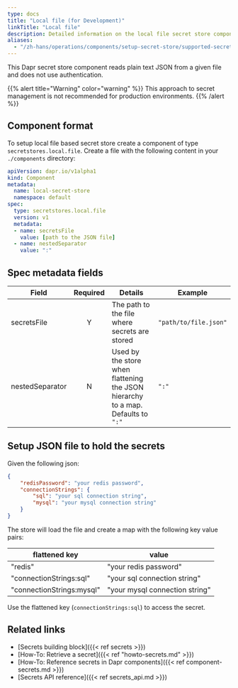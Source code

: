 ```yaml
---
type: docs
title: "Local file (for Development)"
linkTitle: "Local file"
description: Detailed information on the local file secret store component
aliases:
  - "/zh-hans/operations/components/setup-secret-store/supported-secret-stores/file-secret-store/"
---
```


This Dapr secret store component reads plain text JSON from a given file and does not use authentication.

{{% alert title="Warning" color="warning" %}}
This approach to secret management is not recommended for production environments.
{{% /alert %}}

## Component format

To setup local file based secret store create a component of type `secretstores.local.file`. Create a file with the following content in your `./components` directory:

```yaml
apiVersion: dapr.io/v1alpha1
kind: Component
metadata:
  name: local-secret-store
  namespace: default
spec:
  type: secretstores.local.file
  version: v1
  metadata:
  - name: secretsFile
    value: [path to the JSON file]
  - name: nestedSeparator
    value: ":"
```

## Spec metadata fields

| Field              | Required | Details                                                                 | Example                  |
|--------------------|:--------:|-------------------------------------------------------------------------|--------------------------|
| secretsFile        | Y        | The path to the file where secrets are stored   | `"path/to/file.json"` |
| nestedSeparator    | N        | Used by the store when flattening the JSON hierarchy to a map. Defaults to `":"` | `":"` |

## Setup JSON file to hold the secrets

Given the following json:

```json
{
    "redisPassword": "your redis password",
    "connectionStrings": {
        "sql": "your sql connection string",
        "mysql": "your mysql connection string"
    }
}
```

The store will load the file and create a map with the following key value pairs:

| flattened key           | value                           |
| ---                     | ---                             |
|"redis"                  | "your redis password"           |
|"connectionStrings:sql"  | "your sql connection string"    |
|"connectionStrings:mysql"| "your mysql connection string"  |

Use the flattened key (`connectionStrings:sql`) to access the secret.

## Related links
- [Secrets building block]({{< ref secrets >}})
- [How-To: Retrieve a secret]({{< ref "howto-secrets.md" >}})
- [How-To: Reference secrets in Dapr components]({{< ref component-secrets.md >}})
- [Secrets API reference]({{< ref secrets_api.md >}})
